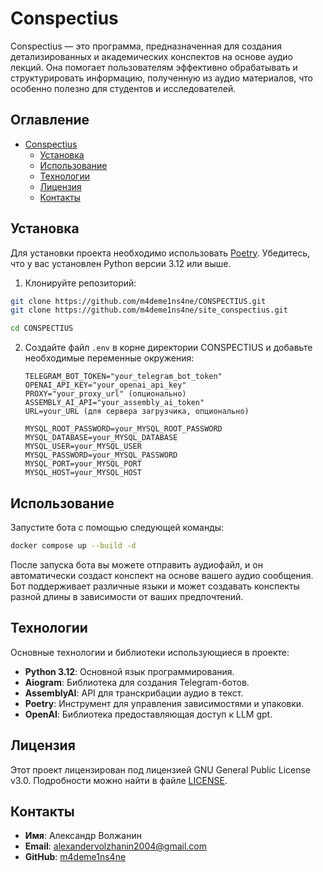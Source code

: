 # Conspectius

Conspectius — это программа, предназначенная для создания детализированных и академических конспектов на основе аудио лекций. Она помогает пользователям эффективно обрабатывать и структурировать информацию, полученную из аудио материалов, что особенно полезно для студентов и исследователей.

## Оглавление

- [Conspectius](#conspectius)
  - [Установка](#установка)
  - [Использование](#использование)
  - [Технологии](#технологии)
  - [Лицензия](#лицензия)
  - [Контакты](#контакты)

## Установка

Для установки проекта необходимо использовать [Poetry](https://python-poetry.org/). Убедитесь, что у вас установлен Python версии 3.12 или выше.

1. Клонируйте репозиторий:

  ```bash
  git clone https://github.com/m4deme1ns4ne/CONSPECTIUS.git
  git clone https://github.com/m4deme1ns4ne/site_conspectius.git

  cd CONSPECTIUS
  ```

2. Создайте файл `.env` в корне директории CONSPECTIUS и добавьте необходимые переменные окружения:

   ```
   TELEGRAM_BOT_TOKEN="your_telegram_bot_token"
   OPENAI_API_KEY="your_openai_api_key"
   PROXY="your_proxy_url" (опционально)
   ASSEMBLY_AI_API="your_assembly_ai_token"
   URL=your_URL (для сервера загрузчика, опционально)

   MYSQL_ROOT_PASSWORD=your_MYSQL_ROOT_PASSWORD
   MYSQL_DATABASE=your_MYSQL_DATABASE
   MYSQL_USER=your_MYSQL_USER
   MYSQL_PASSWORD=your_MYSQL_PASSWORD
   MYSQL_PORT=your_MYSQL_PORT
   MYSQL_HOST=your_MYSQL_HOST
   ```

## Использование

Запустите бота с помощью следующей команды:

```bash
docker compose up --build -d
```

После запуска бота вы можете отправить аудиофайл, и он автоматически создаст конспект на основе вашего аудио сообщения. Бот поддерживает различные языки и может создавать конспекты разной длины в зависимости от ваших предпочтений.

## Технологии

Основные технологии и библиотеки использующиеся в проекте:

- **Python 3.12**: Основной язык программирования.
- **Aiogram**: Библиотека для создания Telegram-ботов.
- **AssemblyAI**: API для транскрибации аудио в текст.
- **Poetry**: Инструмент для управления зависимостями и упаковки.
- **OpenAI**: Библиотека предоставляющая доступ к LLM gpt.

## Лицензия

Этот проект лицензирован под лицензией GNU General Public License v3.0. Подробности можно найти в файле [LICENSE](LICENSE).

## Контакты
- **Имя**: Александр Волжанин
- **Email**: alexandervolzhanin2004@gmail.com
- **GitHub**: [m4deme1ns4ne](https://github.com/m4deme1ns4ne)
